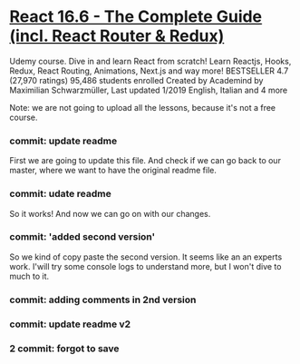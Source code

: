 # [React 16.6 - The Complete Guide (incl. React Router & Redux)](https://www.udemy.com/react-the-complete-guide-incl-redux/)

Udemy course.
Dive in and learn React from scratch! Learn Reactjs, Hooks, Redux, React Routing, Animations, Next.js and way more!
BESTSELLER
4.7 (27,970 ratings)
95,486 students enrolled
Created by Academind by Maximilian Schwarzmüller,
Last updated 1/2019
English, Italian and 4 more

Note: we are not going to upload all the lessons, because it's not a free course.

### commit: update readme

First we are going to update this file. And check if we can go back to our master, where we want to have the original readme file.

### commit: udate readme

So it works! And now we can go on with our changes.

### commit: 'added second version'

So we kind of copy paste the second version. It seems like an an experts work. I'will try some console logs to understand more, but I won't dive to much to it.

### commit: adding comments in 2nd version

### commit: update readme v2

### 2 commit: forgot to save
